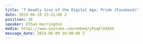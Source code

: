 ```yaml
---
title: '7 Deadly Sins of the Digital Age: Pride (Facebook)'
date: 2019-06-10 15:31:00 Z
position: 20
speaker: Ethan Harrington
media: https://www.youtube.com/embed/yPpqKlGdXXk
message_date: 2019-06-09 10:00:00 Z
---
```


